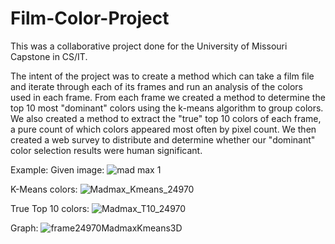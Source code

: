 # Film-Color-Project
This was a collaborative project done for the University of Missouri Capstone in CS/IT.

The intent of the project was to create a method which can take a film file and iterate through each of its frames and run an analysis of the colors used in each frame.
From each frame we created a method to determine the top 10 most "dominant" colors using the k-means algorithm to group colors.
We also created a method to extract the "true" top 10 colors of each frame, a pure count of which colors appeared most often by pixel count.
We then created a web survey to distribute and determine whether our "dominant" color selection results were human significant.


Example: 
Given image:
![mad max 1](https://user-images.githubusercontent.com/78329984/158067952-1c0b7a23-9095-4dad-b853-6cae44f2e8b8.png)

K-Means colors:
![Madmax_Kmeans_24970](https://user-images.githubusercontent.com/78329984/158067993-bd56c009-4b38-4079-8b39-2c348f0ce294.png)

True Top 10 colors:
![Madmax_T10_24970](https://user-images.githubusercontent.com/78329984/158068000-edc5ddc1-ed3d-423f-9bf3-6400b8c64ec2.png)

Graph: ![frame24970MadmaxKmeans3D](https://user-images.githubusercontent.com/78329984/158068003-e1ab51b5-cb0d-4f93-ad4d-928d8a320621.gif)
